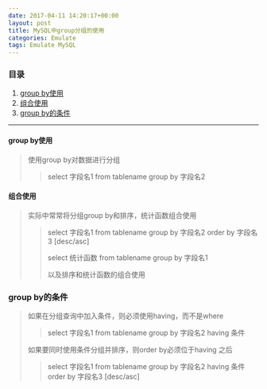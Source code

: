 ```yaml
---
date: 2017-04-11 14:20:17+00:00
layout: post
title: MySQL中group分组的使用
categories: Emulate
tags: Emulate MySQL
---
```


### 目录

1. [group by使用](#item1)
2. [组合使用](#item2)
3. [group by的条件](#item3)

---
#### <span id="item1">group by使用</span>
> 使用group by对数据进行分组
>> select 字段名1 from tablename group by 字段名2

#### <span id="item2">组合使用</span>
> 实际中常常将分组group by和排序，统计函数组合使用
>> select 字段名1 from tablename group by 字段名2 order by 字段名3 [desc/asc]
>> 
>> select 统计函数 from tablename group by 字段名1
>>
>> 以及排序和统计函数的组合使用

### <span id="item3">group by的条件</span>
> 如果在分组查询中加入条件，则必须使用having，而不是where
>> select 字段名1 from tablename group by 字段名2 having 条件
> 
> 如果要同时使用条件分组并排序，则order by必须位于having 之后
>> select 字段名1 from tablename group by 字段名2 having 条件 order by 字段名3 [desc/asc]
